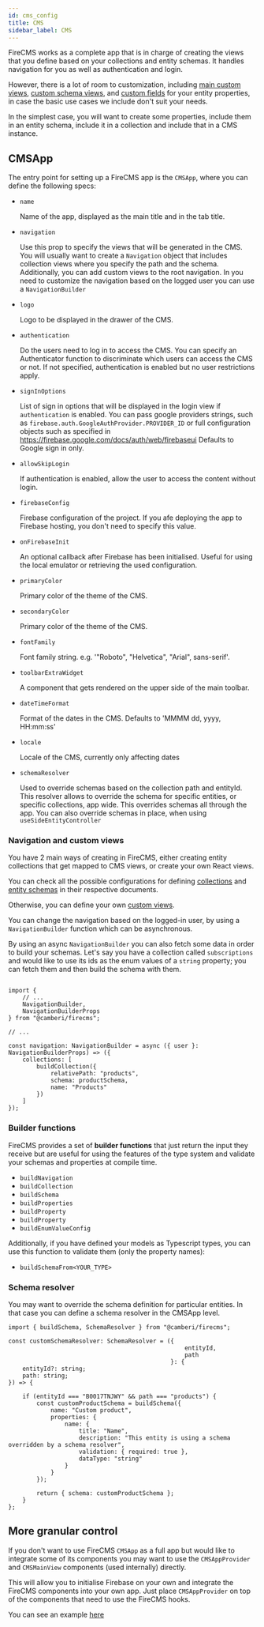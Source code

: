 ```yaml
---
id: cms_config
title: CMS
sidebar_label: CMS
---
```


FireCMS works as a complete app that is in charge of creating the views that
you define based on your collections and entity schemas. It handles
navigation for you as well as authentication and login.

However, there is a lot of room to customization, including [main custom views](custom_main_views.md),
[custom schema views](custom_schema_views.md), and [custom fields](custom_fields.md) for your entity properties, in case the basic use cases
we include don't suit your needs.

In the simplest case, you will want to create some properties, include them
in an entity schema, include it in a collection and include that in a CMS
instance.


## CMSApp

The entry point for setting up a FireCMS app is the `CMSApp`, where you can
define the following specs:

- `name`

  Name of the app, displayed as the main title and in the tab title.

- `navigation`

  Use this prop to specify the views that will be generated in the
  CMS. You will usually want to create a `Navigation` object that includes
  collection views where you specify the path and the schema. Additionally, you
  can add custom views to the root navigation. In you need to customize the
  navigation based on the logged user you can use a `NavigationBuilder`

- `logo`

  Logo to be displayed in the drawer of the CMS.

- `authentication`

  Do the users need to log in to access the CMS. You can
  specify an Authenticator function to discriminate which users can access the
  CMS or not. If not specified, authentication is enabled but no user
  restrictions apply.

- `signInOptions`

  List of sign in options that will be displayed in the login
  view if `authentication` is enabled. You can pass google providers strings,
  such as `firebase.auth.GoogleAuthProvider.PROVIDER_ID` or full configuration
  objects such as specified
  in https://firebase.google.com/docs/auth/web/firebaseui
  Defaults to Google sign in only.

- `allowSkipLogin`

  If authentication is enabled, allow the user to access the
  content without login.

- `firebaseConfig`

  Firebase configuration of the project. If you afe deploying
  the app to Firebase hosting, you don't need to specify this value.

- `onFirebaseInit`

  An optional callback after Firebase has been initialised.
  Useful for using the local emulator or retrieving the used configuration.

- `primaryColor`

  Primary color of the theme of the CMS.

- `secondaryColor`

  Primary color of the theme of the CMS.

- `fontFamily`

  Font family string. e.g. '"Roboto", "Helvetica", "Arial",
  sans-serif'.

- `toolbarExtraWidget`

  A component that gets rendered on the upper side of the
  main toolbar.

- `dateTimeFormat`

  Format of the dates in the CMS. Defaults to 'MMMM dd, yyyy,
  HH:mm:ss'

- `locale`

  Locale of the CMS, currently only affecting dates

- `schemaResolver`

  Used to override schemas based on the collection path and
  entityId. This resolver allows to override the schema for specific entities,
  or specific collections, app wide. This overrides schemas all through the app.
  You can also override schemas in place, when using `useSideEntityController`


### Navigation and custom views

You have 2 main ways of creating in FireCMS, either creating entity collections
that get mapped to CMS views, or create your own React views.

You can check all the possible configurations for defining [collections](collections.md)
and [entity schemas](entity_schemas.md) in their respective documents.

Otherwise, you can define your own [custom views](custom_main_views.md).

You can change the navigation based on the logged-in user, by using a `NavigationBuilder`
function which can be asynchronous.

By using an async `NavigationBuilder` you can also fetch some data in order to
build your schemas. Let's say you have a collection called `subscriptions` and would
like to use its ids as the enum values of a `string` property; you can fetch
them and then build the schema with them.

```tsx

import {
    // ...
    NavigationBuilder,
    NavigationBuilderProps
} from "@camberi/firecms";

// ...

const navigation: NavigationBuilder = async ({ user }: NavigationBuilderProps) => ({
    collections: [
        buildCollection({
            relativePath: "products",
            schema: productSchema,
            name: "Products"
        })
    ]
});
```

### Builder functions

FireCMS provides a set of **builder functions** that just return the input they
receive but are useful for using the features of the type system and validate
your schemas and properties at compile time.

* `buildNavigation`
* `buildCollection`
* `buildSchema`
* `buildProperties`
* `buildProperty`
* `buildProperty`
* `buildEnumValueConfig`

Additionally, if you have defined your models as Typescript types, you can
use this function to validate them (only the property names):
* `buildSchemaFrom<YOUR_TYPE>`


### Schema resolver

You may want to override the schema definition for particular entities. In
that case you can define a schema resolver in the CMSApp level.

```tsx
import { buildSchema, SchemaResolver } from "@camberi/firecms";

const customSchemaResolver: SchemaResolver = ({
                                                  entityId,
                                                  path
                                              }: {
    entityId?: string;
    path: string;
}) => {

    if (entityId === "B0017TNJWY" && path === "products") {
        const customProductSchema = buildSchema({
            name: "Custom product",
            properties: {
                name: {
                    title: "Name",
                    description: "This entity is using a schema overridden by a schema resolver",
                    validation: { required: true },
                    dataType: "string"
                }
            }
        });

        return { schema: customProductSchema };
    }
};
```


## More granular control

If you don't want to use FireCMS `CMSApp` as a full app but would like to
integrate some of its components you may want to use the `CMSAppProvider`
and `CMSMainView`
components (used internally) directly.

This will allow you to initialise Firebase on your own and integrate the FireCMS
components into your own app. Just place `CMSAppProvider` on top of the
components that need to use the FireCMS hooks.

You can see an example
[here](https://github.com/Camberi/firecms/blob/master/example/src/SimpleAppWithProvider.tsx)

